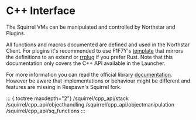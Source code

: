 # C++ Interface

The Squirrel VMs can be manipulated and controlled by Northstar and
Plugins.

All functions and macros documented are defined and used in the
Northstar Client. For plugins it\'s recommended to use F1F7Y\'s
[template](https://github.com/F1F7Y/R2PluginTemplate) that mirrors the
definitions to an extend or
[rrplug](https://github.com/R2NorthstarTools/rrplug) if you prefer Rust.
Note that this documentation only covers the C++ API available in the
Launcher.

For more information you can read the official library
[documentation](http://www.squirrel-lang.org/squirreldoc/reference/embedding_squirrel.html).
However be aware that implementations or behaviour might be different
and features are missing in Respawn\'s Squirrel fork.

::: {.toctree maxdepth="2"}
/squirrel/cpp_api/stack /squirrel/cpp_api/objecthandling
/squirrel/cpp_api/objectmanipulation /squirrel/cpp_api/sq_functions
:::
